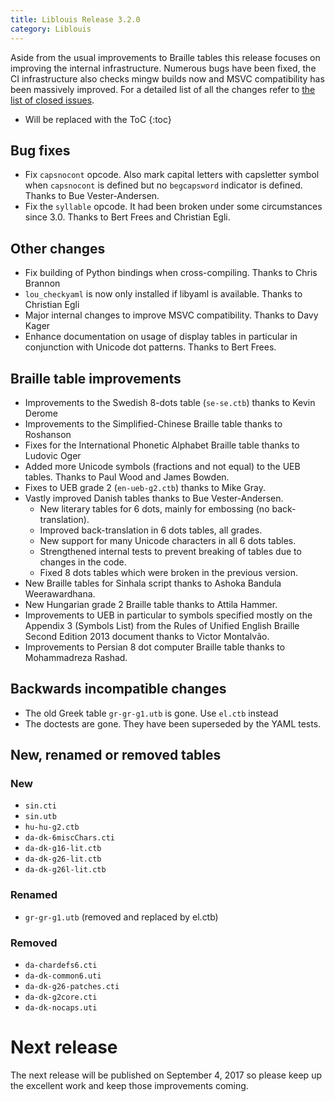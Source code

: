```yaml
---
title: Liblouis Release 3.2.0
category: Liblouis
---
```


Aside from the usual improvements to Braille tables this release focuses on improving the internal infrastructure. Numerous bugs have been fixed, the CI infrastructure also checks mingw builds now and MSVC compatibility has been massively improved. For a detailed list of all the changes refer to [the list of closed issues](https://github.com/liblouis/liblouis/milestone/10?closed=1).


* Will be replaced with the ToC
{:toc}


## Bug fixes
-   Fix `capsnocont` opcode. Also mark capital letters with capsletter symbol when `capsnocont` is defined but no `begcapsword` indicator is defined. Thanks to Bue Vester-Andersen.
-   Fix the `syllable` opcode. It had been broken under some circumstances since 3.0. Thanks to Bert Frees and Christian Egli.


## Other changes
-   Fix building of Python bindings when cross-compiling. Thanks to Chris Brannon
-   `lou_checkyaml` is now only installed if libyaml is available. Thanks to Christian Egli
-   Major internal changes to improve MSVC compatibility. Thanks to Davy Kager
-   Enhance documentation on usage of display tables in particular in conjunction with Unicode dot patterns. Thanks to Bert Frees.


## Braille table improvements
-   Improvements to the Swedish 8-dots table (`se-se.ctb`) thanks to Kevin Derome
-   Improvements to the Simplified-Chinese Braille table thanks to Roshanson
-   Fixes for the International Phonetic Alphabet Braille table thanks to Ludovic Oger
-   Added more Unicode symbols (fractions and not equal) to the UEB tables. Thanks to Paul Wood and James Bowden.
-   Fixes to UEB grade 2 (`en-ueb-g2.ctb`) thanks to Mike Gray.
-   Vastly improved Danish tables thanks to Bue Vester-Andersen.
    -   New literary tables for 6 dots, mainly for embossing (no back-translation).
    -   Improved back-translation in 6 dots tables, all grades.
    -   New support for many Unicode characters in all 6 dots tables.
    -   Strengthened internal tests to prevent breaking of tables due to changes in the code.
    -   Fixed 8 dots tables which were broken in the previous version.
-   New Braille tables for Sinhala script thanks to Ashoka Bandula Weerawardhana.
-   New Hungarian grade 2 Braille table thanks to Attila Hammer.
-   Improvements to UEB in particular to symbols specified mostly on the Appendix 3 (Symbols List) from the Rules of Unified English Braille Second Edition 2013 document thanks to Victor Montalvão.
-   Improvements to Persian 8 dot computer Braille table thanks to Mohammadreza Rashad.


## Backwards incompatible changes
-   The old Greek table `gr-gr-g1.utb` is gone. Use `el.ctb` instead
-   The doctests are gone. They have been superseded by the YAML tests.


## New, renamed or removed tables
### New
-   `sin.cti`
-   `sin.utb`
-   `hu-hu-g2.ctb`
-   `da-dk-6miscChars.cti`
-   `da-dk-g16-lit.ctb`
-   `da-dk-g26-lit.ctb`
-   `da-dk-g26l-lit.ctb`

### Renamed
-   `gr-gr-g1.utb` (removed and replaced by el.ctb)

### Removed
-   `da-chardefs6.cti`
-   `da-dk-common6.uti`
-   `da-dk-g26-patches.cti`
-   `da-dk-g2core.cti`
-   `da-dk-nocaps.uti`

# Next release

The next release will be published on September 4, 2017 so please keep up
the excellent work and keep those improvements coming.

